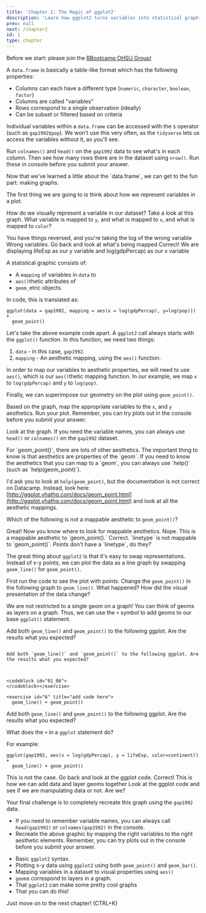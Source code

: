 ```yaml
---
title: 'Chapter 1: The Magic of ggplot2' 
description: 'Learn how ggplot2 turns variables into statistical graphics'
prev: null
next: /chapter2
id: 1
type: chapter
---
```

<exercise id="1" title="Quick Data Frame Introduction">

Before we start: please join the [RBootcamp OHSU Group!](https://www.datacamp.com/groups/de163cc541d0d9bde4956157d17dbedfb1149225/invite)

A `data.frame` is basically a table-like format which has the following properties: 

- Columns can each have a different type (`numeric`, `character`, `boolean`, `factor`)
- Columns are called "variables"
- Rows correspond to a single observation (ideally)
- Can be subset or filtered based on criteria

Individual variables within a `data.frame` can be accessed with the `$` operator (such as `gap1992$pop`). We won't use this very often, as the `tidyverse` lets us access the variables without it, as you'll see.

Run `colnames()` and `head()` on the `gap1992` data to see what's in each column. Then see how many rows there are in the dataset using `nrow()`. Run these in console before you submit your answer.



<codeblock id="01_01">
</codeblock></exercise>

<exercise id="2" title="Thinking about aesthetics">
Now that we've learned a little about the `data.frame`, we can get to the fun part: making graphs.

The first thing we are going to is think about how we represent variables in a plot. 

How do we visually represent a variable in our dataset? Take a look at this graph. What variable is mapped to `y`, and what is mapped to `x`, and what is mapped to `color`?

<choice>
<opt text="x = gdpPercap, y = log(lifeExp), color = continent">
You have things reversed, and you're taking the log of the wrong variable</opt>
<opt text="x = continent, y = year, color = pop">
Wrong variables. Go back and look at what's being mapped</opt>
<opt text="y = lifeExp, x = log(gdpPercap), color = continent">
Correct! We are displaying lifeExp as our y variable and log(gdpPercap) as our x variable</opt></choice>
</exercise>

<exercise id="3" title="Mapping variables to produce geometric plots">

A statistical graphic consists of:

+ A `mapping` of variables in `data` to
+ `aes()`thetic attributes of
+ `geom_`etric objects.

In code, this is translated as:

```{r}
ggplot(data = gap1992, mapping = aes(x = log(gdpPercap), y=log(pop))) +
  geom_point()
```

Let's take the above example code apart. A `ggplot2` call always starts with the `ggplot()` function. In this function, we need two things:

1. `data` - in this case, `gap1992`.
2. `mapping` - An aesthetic mapping, using the `aes()` function. 

In order to map our variables to aesthetic properties, we will need to use `aes()`, which is our `aes()`thetic mapping function. In our example, we map `x` to `log(gdpPercap)` and `y` to `log(pop)`.

Finally, we can superimpose our geometry on the plot using `geom_point()`.

Based on the graph, map the appropriate variables to the `x`, and `y` aesthetics. Run your plot. Remember, you can try plots out in the console before you submit your answer.



<codeblock id="01_03">Look at the graph. If you need the variable names, you can always use `head()` or `colnames()` on the `gap1992` dataset.
</codeblock></exercise>

<exercise id="4" title="More about aes">
For `geom_point()`, there are lots of other aesthetics. The important thing to know is that
aesthetics are properties of the `geom`. If you need to know the aesthetics that you can 
map to a `geom`, you can always use `help()` (such as `help(geom_point)`).

I'd ask you to look at `help(geom_point)`, but the documentation is not correct on Datacamp. 
Instead, look here: [http://ggplot.yhathq.com/docs/geom_point.html](http://ggplot.yhathq.com/docs/geom_point.html)
and look at all the aesthetic mappings. 

Which of the following is *not* a mappable aesthetic to `geom_point()`?

<choice>
<opt text="`x`">
Great! Now you know where to look for mappable aesthetics.</opt>
<opt text="`shape`">
Nope. This is a mappable aesthetic to `geom_point().`</opt>
<opt text="`linetype`">
Correct. `linetype` is not mappable to `geom_point()`. Points don't have a `linetype`, do they?</opt></choice>
</exercise>

<exercise id="5" title="Points versus lines">

The great thing about `ggplot2` is that it's easy to swap representations. 
Instead of x-y points, we can plot the data as a line graph by swapping `geom_line()`
for `geom_point()`.

First run the code to see the plot with points. Change the `geom_point()` in the following graph to `geom_line()`. What happened?
How did the visual presentation of the data change?



<codeblock id="01_05">
</codeblock></exercise>

<exercise id="6" title="Geoms are layers on a ggplot">

We are not restricted to a single geom on a graph! You can think of geoms
as layers on a graph. Thus, we can use the `+` symbol to add geoms to our
base `ggplot()` statement. 

Add both `geom_line()` and `geom_point()` to the following ggplot. Are the results what you expected?



<codeblock id="01_06">
</codeblock></exercise>

<exercise id="6" title="add code here">

```

Add both `geom_line()` and `geom_point()` to the following ggplot. Are the results what you expected?



<codeblock id="01_06">
</codeblock></exercise>

<exercise id="6" title="add code here">
  geom_line() + geom_point()
```

Add both `geom_line()` and `geom_point()` to the following ggplot. Are the results what you expected?



<codeblock id="01_06">
</codeblock></exercise>

<exercise id="7" title="Quick review about ggplot2">

What does the `+` in a `ggplot` statement do? 

For example:

```{r}
ggplot(gap1992, aes(x = log(gdpPercap), y = lifeExp, color=continent)) +
  geom_line() + geom_point()
```

<choice>
<opt text="adds one `data.frame` to another `data.frame` ">
This is not the case. Go back and look at the ggplot code.</opt>
<opt text="allows you to chain data and geoms together into a single statistical graphic">
Correct! This is how we can add data and layer geoms together</opt>
<opt text="allows you to add variables together in a `data.frame`">
Look at the ggplot code and see if we are manipulating data or not. Are we?</opt></choice>
</exercise>

<exercise id="8" title="Final Challenge: Recreate this Gapminder Plot">

Your final challenge is to completely recreate this graph using the `gap1992` data.

- If you need to remember variable names, you can always call `head(gap1992)` or `colnames(gap1992)` in the console.
- Recreate the above graphic by mapping the right variables to the right aesthetic elements. Remember, you can try plots out in the console before you submit your answer.



<codeblock id="01_08">
</codeblock></exercise>

<exercise id="9" title="What you learned in this chapter">

- Basic `ggplot2` syntax.
- Plotting x-y data using `ggplot2` using both `geom_point()` and `geom_bar()`.
- Mapping variables in a dataset to visual properties using `aes()`
- `geom`s correspond to layers in a graph.
- That `ggplot2` can make some pretty cool graphs
- That you can do this!

Just move on to the next chapter! (CTRL+K)



<codeblock id="01_09">
</codeblock></exercise>

